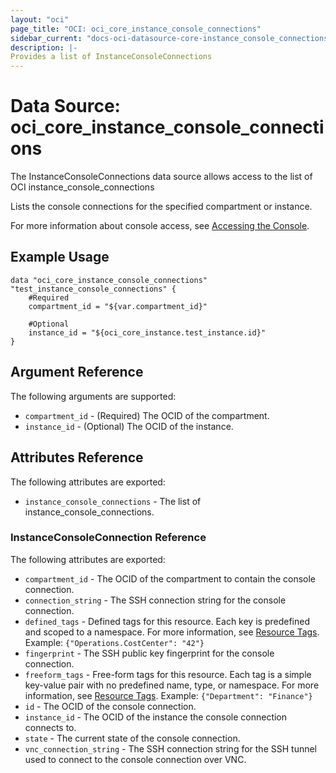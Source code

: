 ```yaml
---
layout: "oci"
page_title: "OCI: oci_core_instance_console_connections"
sidebar_current: "docs-oci-datasource-core-instance_console_connections"
description: |-
Provides a list of InstanceConsoleConnections
---
```

# Data Source: oci_core_instance_console_connections
The InstanceConsoleConnections data source allows access to the list of OCI instance_console_connections

Lists the console connections for the specified compartment or instance.

For more information about console access, see [Accessing the Console](https://docs.us-phoenix-1.oraclecloud.com/Content/Compute/References/serialconsole.htm).


## Example Usage

```hcl
data "oci_core_instance_console_connections" "test_instance_console_connections" {
	#Required
	compartment_id = "${var.compartment_id}"

	#Optional
	instance_id = "${oci_core_instance.test_instance.id}"
}
```

## Argument Reference

The following arguments are supported:

* `compartment_id` - (Required) The OCID of the compartment.
* `instance_id` - (Optional) The OCID of the instance.


## Attributes Reference

The following attributes are exported:

* `instance_console_connections` - The list of instance_console_connections.

### InstanceConsoleConnection Reference

The following attributes are exported:

* `compartment_id` - The OCID of the compartment to contain the console connection.
* `connection_string` - The SSH connection string for the console connection.
* `defined_tags` - Defined tags for this resource. Each key is predefined and scoped to a namespace. For more information, see [Resource Tags](https://docs.us-phoenix-1.oraclecloud.com/Content/General/Concepts/resourcetags.htm).  Example: `{"Operations.CostCenter": "42"}` 
* `fingerprint` - The SSH public key fingerprint for the console connection.
* `freeform_tags` - Free-form tags for this resource. Each tag is a simple key-value pair with no predefined name, type, or namespace. For more information, see [Resource Tags](https://docs.us-phoenix-1.oraclecloud.com/Content/General/Concepts/resourcetags.htm).  Example: `{"Department": "Finance"}` 
* `id` - The OCID of the console connection.
* `instance_id` - The OCID of the instance the console connection connects to.
* `state` - The current state of the console connection.
* `vnc_connection_string` - The SSH connection string for the SSH tunnel used to connect to the console connection over VNC. 

